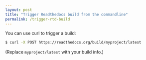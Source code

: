 ```yaml
---
layout: post
title: "Trigger Readthedocs build from the commandline"
permalink: /trigger-rtd-build
---
```

You can use curl to trigger a build:

```sh
$ curl -X POST https://readthedocs.org/build/myproject/latest
```

(Replace `myproject/latest` with your build info.)
